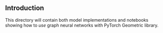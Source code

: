 ## Introduction

This directory will contain both model implementations and notebooks showing how to *use* graph neural networks with PyTorch Geometric library. 
<!-- I'll first upload notebooks illustrating the applications of GNNs. Later on, I'll start uploading the from-scratch implementations of various GNNs.

The following is a list of *potential* from-scratch implementations that you might see in this directory in the future:
- DeepWalk
- Node2Vec
- Vanilla GNN
- Graph Convolutional Network (GCN)
- Graph Attention Network (GAT)
- GraphSage
- Graph Isomorphism Network (GIN)
- Graph Autoencoder
- Variational Graph Autoencoder
- SEAL (Subgraphs, Embeddings, and Attributes for Link prediction)
- Molecular GAN (MolGAN)
- Hierarchichal self-attention network (HAN)
- EvolveGCN
- MPNN-LSTM
- A3T-GCN
- LightGCN -->
